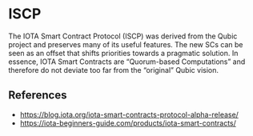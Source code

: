# ISCP 
The IOTA Smart Contract Protocol (ISCP) was derived from the Qubic project and preserves many of its useful features. 
The new SCs can be seen as an offset that shifts priorities towards a pragmatic solution. In essence, 
IOTA Smart Contracts are “Quorum-based Computations” and therefore do not deviate too far from the “original” Qubic vision.


## References
* https://blog.iota.org/iota-smart-contracts-protocol-alpha-release/
* https://iota-beginners-guide.com/products/iota-smart-contracts/
